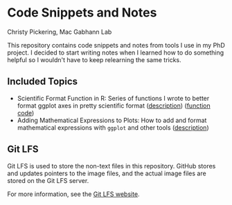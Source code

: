 # Code Snippets and Notes

Christy Pickering, Mac Gabhann Lab

This repository contains code snippets and notes from tools I use in my PhD project. I decided to start writing notes when I learned how to do something helpful so I wouldn't have to keep relearning the same tricks.

## Included Topics

* Scientific Format Function in R: Series of functions I wrote to better format ggplot axes in pretty scientific format ([description](Using-Scientific-Format-Functions.md)) ([function code](Code/scientific_conversion.R))
* Adding Mathematical Expressions to Plots: How to add and format mathematical expressions with `ggplot` and other tools ([description](Adding-Mathematical-Expressions-to-Plots.md))

## Git LFS

Git LFS is used to store the non-text files in this repository. GitHub stores and updates pointers to the image files, and the actual image files are stored on the Git LFS server.

For more information, see the [Git LFS website](https://git-lfs.github.com/).
